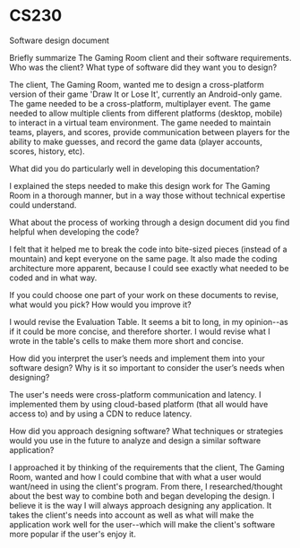 # CS230
Software design document

Briefly summarize The Gaming Room client and their software requirements. Who was the client? What type of software did they want you to design?

The client, The Gaming Room, wanted me to design a cross-platform version of their game 'Draw It or Lose It', currently an Android-only game. The game needed to be a cross-platform, multiplayer event. The game needed to allow multiple clients from different platforms (desktop, mobile) to interact in a virtual team environment. The game needed to maintain teams, players, and scores, provide communication between players for the ability to make guesses, and record the game data (player accounts, scores, history, etc).



What did you do particularly well in developing this documentation?

I explained the steps needed to make this design work for The Gaming Room in a thorough manner, but in a way those without technical expertise could understand.



What about the process of working through a design document did you find helpful when developing the code?

I felt that it helped me to break the code into bite-sized pieces (instead of a mountain) and kept everyone on the same page. It also made the coding architecture more apparent, because I could see exactly what needed to be coded and in what way.



If you could choose one part of your work on these documents to revise, what would you pick? How would you improve it?

I would revise the Evaluation Table. It seems a bit to long, in my opinion--as if it could be more concise, and therefore shorter. I would revise what I wrote in the table's cells to make them more short and concise.



How did you interpret the user’s needs and implement them into your software design? Why is it so important to consider the user’s needs when designing?

The user's needs were cross-platform communication and latency. I implemented them by using cloud-based platform (that all would have access to) and by using a CDN to reduce latency.



How did you approach designing software? What techniques or strategies would you use in the future to analyze and design a similar software application?

I approached it by thinking of the requirements that the client, The Gaming Room, wanted and how I could combine that with what a user would want/need in using the client's program. From there, I researched/thought about the best way to combine both and began developing the design. I believe it is the way I will always approach designing any application. It takes the client's needs into account as well as what will make the application work well for the user--which will make the client's software more popular if the user's enjoy it.
